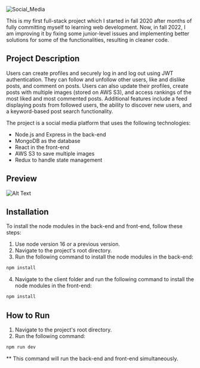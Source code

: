 ![Social_Media ](https://user-images.githubusercontent.com/42363388/222906740-3d33f693-4415-4680-a410-a0ec9a1464d7.png)


This is my first full-stack project which I started in fall 2020 after months of fully committing myself to learning web development. Now, in fall 2022, I am improving it by fixing some junior-level issues and implementing better solutions for some of the functionalities, resulting in cleaner code.


## Project Description
Users can create profiles and securely log in and log out using JWT authentication. They can follow and unfollow other users, like and dislike posts, and comment on posts. Users can also update their profiles, create posts with multiple images (stored on AWS S3), and access rankings of the most liked and most commented posts. Additional features include a feed displaying posts from followed users, the ability to discover new users, and a keyword-based post search functionality.


The project is a social media platform that uses the following technologies:

- Node.js and Express in the back-end
- MongoDB as the database
- React in the front-end
- AWS S3 to save multiple images
- Redux to handle state management

## Preview
![Alt Text](https://www.youtube.com/watch?v=pNZh3jZ-E-A)


## Installation
To install the node modules in the back-end and front-end, follow these steps:

1. Use node version 16 or a previous version.
2. Navigate to the project's root directory.
3. Run the following command to install the node modules in the back-end:
```bash 
npm install
```
4. Navigate to the client folder and run the following command to install the node modules in the front-end:
```bash 
npm install
```

## How to Run

1. Navigate to the project's root directory.
2. Run the following command:
```bash 
npm run dev
```

** This command will run the back-end and front-end simultaneously.

